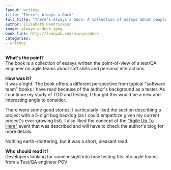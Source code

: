 ```yaml
---
layout: writeup
title: "There's Always a Duck"
full_title: "There's Always a Duck: A collection of essays about people, culture, and teams"
author: Elisabeth Hendrickson 
image: always-a-duck.jpeg
book_link: http://leanpub.com/alwaysaduck
categories:
- writeup
---
```


**What's the point?**  
The book is a collection of essays written the point-of-view of a test/QA engineer on 
agile teams about soft skills and personal interactions.

**How was it?**  
It was alright. The book offers a different perspective from typical "software team"
books I have read because of the author's background as a tester. As I continue my study
of TDD and testing, I thought this would be a new and interesting angle to consider.

There were some good stories; I particularly liked the section describing a project
with a 5-digit bug backlog (as I could empathize given my current project's ever-growing 
list). I also liked the concept of the ["Agile Up To Here"][event] event that was 
described and will have to check the author's blog for more details.

Nothing earth-shattering, but it was a short, pleasant read.

**Who should read it?**  
Developers looking for some insight into how testing fits into agile teams from a 
Test/QA engineer POV

[event]: http://testobsessed.com/blog/2011/05/31/agile-up-3-here/
